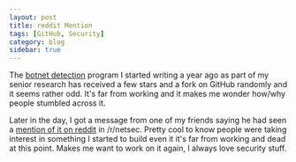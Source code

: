 ```yaml
---
layout: post
title: reddit Mention
tags: [GitHub, Security]
category: blog
sidebar: true
---
```

The [botnet detection](https://github.com/lkorth/botnet-detection) program I started writing a year ago
as part of my senior research has received a few stars and a fork on GitHub randomly and it seems rather odd.
It's far from working and it makes me wonder how/why people stumbled across it.

Later in the day, I got a message from one of my friends saying he had seen a
[mention of it on reddit](http://www.reddit.com/r/netsec/comments/1cdnay/a_network_analysis_algorithm_for_detecting_bots/)
in /r/netsec. Pretty cool to know people were taking interest in something I started to build even it it's
far from working and dead at this point. Makes me want to work on it again, I always love security stuff.